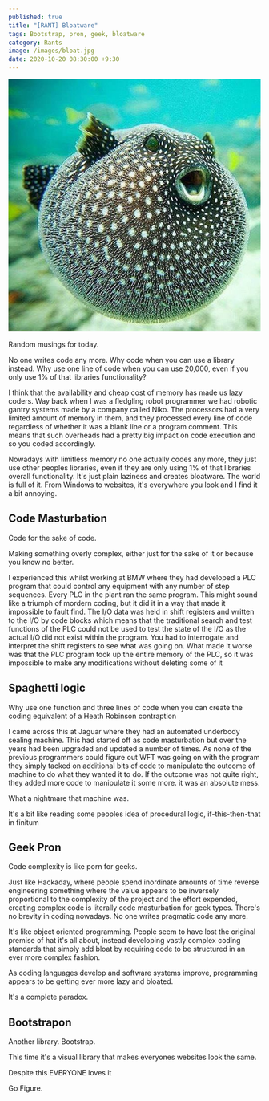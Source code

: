 ```yaml
---
published: true
title: "[RANT] Bloatware"
tags: Bootstrap, pron, geek, bloatware
category: Rants
image: /images/bloat.jpg
date: 2020-10-20 08:30:00 +9:30
---
```


![/images/bloat.jpg](/images/bloat.jpg)

Random musings for today.


No one writes code any more. Why code when you can use a library instead. Why use one line of code when you can use 20,000, even if you only use 1% of that libraries functionality?

I think that the availability and cheap cost of memory has made us lazy coders. Way back when I was a fledgling robot programmer we had robotic gantry systems made by a company called Niko. The processors had a very limited amount of memory in them, and they processed every line of code regardless of whether it was a blank line or a program comment. This means that such overheads had a pretty big impact on code execution and so you coded accordingly. 

Nowadays with limitless memory no one actually codes any more, they just use other peoples libraries, even if they are only using 1% of that libraries overall functionality. It's just plain laziness and creates bloatware. The world is full of it. From Windows to websites, it's everywhere you look and I find it a bit annoying.


## Code Masturbation

Code for the sake of code.

Making something overly complex, either just for the sake of it or because you know no better.

I experienced this whilst working at BMW where they had developed a PLC program that could control any equipment with any number of step sequences. Every PLC in the plant ran the same program. This might sound like a triumph of mordern coding, but it did it in a way that made it impossible to fault find. The I/O data was held in shift registers and written to the I/O by code blocks which means that the traditional search and test functions of the PLC could not be used to test the state of the I/O as the actual I/O did not exist within the program. You had to interrogate and interpret the shift registers to see what was going on. What made it worse was that the PLC program took up the entire memory of the PLC, so it was impossible to make any modifications without deleting some of it

## Spaghetti logic

Why use one function and three lines of code when you can create the coding equivalent of a Heath Robinson contraption

I came across this at Jaguar where they had an automated underbody sealing machine. This had started off as code masturbation but over the years had been upgraded and updated a number of times. As none of the previous programmers could figure out WFT was going on with the program they simply tacked on additional bits of code to manipulate the outcome of machine to do what they wanted it to do. If the outcome was not quite right, they added more code to manipulate it some more. it was an absolute mess.

What a nightmare that machine was.

It's a bit like reading some peoples idea of procedural logic, if-this-then-that in finitum

## Geek Pron

Code complexity is like porn for geeks. 

Just like Hackaday, where people spend inordinate amounts of time reverse engineering something where the value appears to be inversely proportional to the complexity of the project and the effort expended, creating complex code is literally code masturbation for geek types. There's no brevity in coding nowadays. No one writes pragmatic code any more. 

It's like object oriented programming. People seem to have lost the original premise of hat it's all about, instead developing vastly complex coding standards that simply add bloat by requiring code to be structured in an ever more complex fashion. 

As coding languages develop and software systems improve, programming appears to be getting ever more lazy and bloated.

It's a complete paradox.


## Bootstrapon

Another library. Bootstrap.

This time it's a visual library that makes everyones websites look the same.

Despite this EVERYONE loves it

Go Figure.
